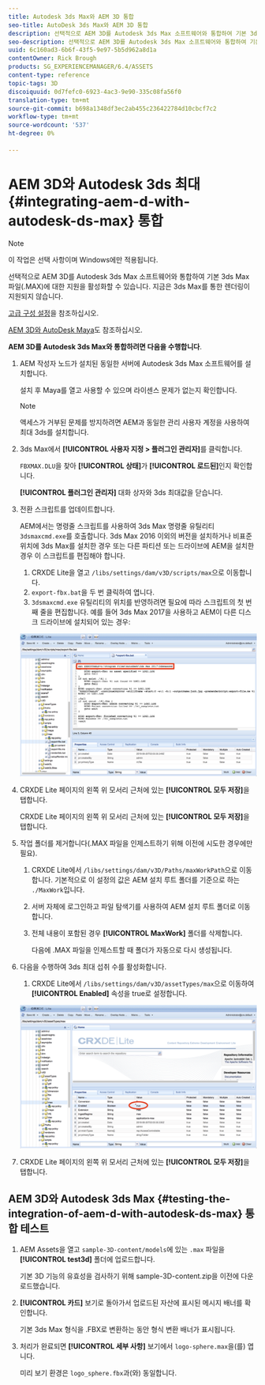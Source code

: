 ```yaml
---
title: Autodesk 3ds Max와 AEM 3D 통합
seo-title: AutoDesk 3ds Max와 AEM 3D 통합
description: 선택적으로 AEM 3D를 Autodesk 3ds Max 소프트웨어와 통합하여 기본 3ds Max 파일(.MAX)에 대한 지원을 활성화할 수 있습니다. 지금은 3ds Max를 통한 렌더링이 지원되지 않습니다.
seo-description: 선택적으로 AEM 3D를 Autodesk 3ds Max 소프트웨어와 통합하여 기본 3ds Max 파일(.MAX)에 대한 지원을 활성화할 수 있습니다. 지금은 3ds Max를 통한 렌더링이 지원되지 않습니다.
uuid: 6c160ad3-6b6f-43f5-9e97-5b5d962a8d1a
contentOwner: Rick Brough
products: SG_EXPERIENCEMANAGER/6.4/ASSETS
content-type: reference
topic-tags: 3D
discoiquuid: 0d7fefc0-6923-4ac3-9e90-335c08fa56f0
translation-type: tm+mt
source-git-commit: b698a1348df3ec2ab455c236422784d10cbcf7c2
workflow-type: tm+mt
source-wordcount: '537'
ht-degree: 0%

---
```



# AEM 3D와 Autodesk 3ds 최대 {#integrating-aem-d-with-autodesk-ds-max} 통합

>[!NOTE]
>
>이 작업은 선택 사항이며 Windows에만 적용됩니다.

선택적으로 AEM 3D를 Autodesk 3ds Max 소프트웨어와 통합하여 기본 3ds Max 파일(.MAX)에 대한 지원을 활성화할 수 있습니다. 지금은 3ds Max를 통한 렌더링이 지원되지 않습니다.

[고급 구성 설정](advanced-config-3d.md)을 참조하십시오.

[AEM 3D와 AutoDesk Maya](integrate-maya-with-3d.md)도 참조하십시오.

**AEM 3D를 Autodesk 3ds Max와 통합하려면 다음을 수행합니다**.

1. AEM 작성자 노드가 설치된 동일한 서버에 Autodesk 3ds Max 소프트웨어를 설치합니다.

   설치 후 Maya를 열고 사용할 수 있으며 라이센스 문제가 없는지 확인합니다.

   >[!NOTE]
   >
   >액세스가 거부된 문제를 방지하려면 AEM과 동일한 관리 사용자 계정을 사용하여 최대 3ds를 설치합니다.

1. 3ds Max에서 **[!UICONTROL 사용자 지정 > 플러그인 관리자]**&#x200B;를 클릭합니다.

   `FBXMAX.DLU`을 찾아 **[!UICONTROL 상태]**&#x200B;가 **[!UICONTROL 로드된]**&#x200B;인지 확인합니다.

   **[!UICONTROL 플러그인 관리자]** 대화 상자와 3ds 최대값을 닫습니다.

1. 전환 스크립트를 업데이트합니다.

   AEM에서는 명령줄 스크립트를 사용하여 3ds Max 명령줄 유틸리티 `3dsmaxcmd.exe`를 호출합니다. 3ds Max 2016 이외의 버전을 설치하거나 비표준 위치에 3ds Max를 설치한 경우 또는 다른 파티션 또는 드라이브에 AEM을 설치한 경우 이 스크립트를 편집해야 합니다.

   1. CRXDE Lite을 열고 `/libs/settings/dam/v3D/scripts/max`으로 이동합니다.
   1. `export-fbx.bat`을 두 번 클릭하여 엽니다.
   1. `3dsmaxcmd.exe` 유틸리티의 위치를 반영하려면 필요에 따라 스크립트의 첫 번째 줄을 편집합니다. 예를 들어 3ds Max 2017을 사용하고 AEM이 다른 디스크 드라이브에 설치되어 있는 경우:

   ![image2018-6-22_13-35-8](assets/image2018-6-22_13-35-8.png)

1. CRXDE Lite 페이지의 왼쪽 위 모서리 근처에 있는 **[!UICONTROL 모두 저장]**&#x200B;을 탭합니다.

   CRXDE Lite 페이지의 왼쪽 위 모서리 근처에 있는 **[!UICONTROL 모두 저장]**&#x200B;을 탭합니다.

1. 작업 폴더를 제거합니다(.MAX 파일을 인제스트하기 위해 이전에 시도한 경우에만 필요).

   1. CRXDE Lite에서 `/libs/settings/dam/v3D/Paths/maxWorkPath`으로 이동합니다. 기본적으로 이 설정의 값은 AEM 설치 루트 폴더를 기준으로 하는 `./MaxWork`입니다.
   1. 서버 자체에 로그인하고 파일 탐색기를 사용하여 AEM 설치 루트 폴더로 이동합니다.
   1. 전체 내용이 포함된 경우 **[!UICONTROL MaxWork]** 폴더를 삭제합니다.

      다음에 .MAX 파일을 인제스트할 때 폴더가 자동으로 다시 생성됩니다.

1. 다음을 수행하여 3ds 최대 섭취 수를 활성화합니다.

   1. CRXDE Lite에서 `/libs/settings/dam/v3D/assetTypes/max`으로 이동하여 **[!UICONTROL Enabled]** 속성을 true로 설정합니다.

   ![image2018-6-22_13-50-50](assets/image2018-6-22_13-50-50.png)

1. CRXDE Lite 페이지의 왼쪽 위 모서리 근처에 있는 **[!UICONTROL 모두 저장]**&#x200B;을 탭합니다.

## AEM 3D와 Autodesk 3ds Max {#testing-the-integration-of-aem-d-with-autodesk-ds-max} 통합 테스트

1. AEM Assets을 열고 `sample-3D-content/models`에 있는 `.max` 파일을 **[!UICONTROL test3d]** 폴더에 업로드합니다.

   기본 3D 기능의 유효성을 검사하기 위해 sample-3D-content.zip을 이전에 다운로드했습니다.

1. **[!UICONTROL 카드]** 보기로 돌아가서 업로드된 자산에 표시된 메시지 배너를 확인합니다.

   기본 3ds Max 형식을 .FBX로 변환하는 동안 형식 변환 배너가 표시됩니다.

1. 처리가 완료되면 **[!UICONTROL 세부 사항]** 보기에서 `logo-sphere.max`을(를) 엽니다.

   미리 보기 환경은 `logo_sphere.fbx`과(와) 동일합니다.

